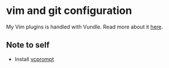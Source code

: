 # vim and git configuration

My Vim plugins is handled with Vundle. Read more about it 
[here](http://www.charlietanksley.net/philtex/sane-vim-plugin-management/).

## Note to self
- Install [vcprompt](https://bitbucket.org/mitsuhiko/vcprompt)
